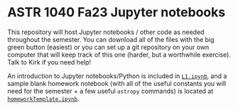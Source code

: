 # ASTR 1040 Fa23 Jupyter notebooks

This repository will host Jupyter notebooks / other code as needed throughout the semester. You can download all of the files with the big green button (easiest) or you can set up a git repository on your own computer that will keep track of this one (harder, but a worthwhile exercise). Talk to Kirk if you need help!

An introduction to Jupyter notebooks/Python is included in [`L1.ipynb`](L1.ipynb), and a sample blank homework notebook (with all of the useful constants you will need for the semester + a few useful `astropy` commands) is located at [`homeworkTemplate.ipynb`](homeworkTemplate.ipynb). 